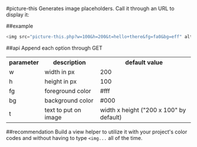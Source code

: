 #picture-this
Generates image placeholders. Call it through an URL to display it:

##example

```php
<img src="picture-this.php?w=100&h=200&t=hello+there&fg=fa0&bg=eff" alt="placeholder" />
```

##api
Append each option through GET

<table>
        <tr>
                <th>parameter</th>
                <th>description</th>
                <th>default value</th>
        </tr>
        <tr>
                <td>w</td>
                <td>width in px</td>
                <td>200</td>
        </tr>
        <tr>
                <td>h</td>
                <td>height in px</td>
                <td>100</td>
        </tr>
        <tr>
                <td>fg</td>
                <td>foreground color</td>
                <td>#fff</td>
        </tr>
        <tr>
                <td>bg</td>
                <td>background color</td>
                <td>#000</td>
        </tr>
        <tr>
                <td>t</td>
                <td>text to put on image</td>
                <td>width x height ("200 x 100" by default)</td>
        </tr>
</table>

##recommendation
Build a view helper to utilize it with your project's color codes and without having to type `<img...` all of the time.
